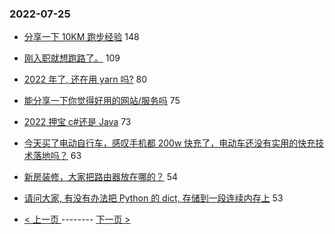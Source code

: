 ### 2022-07-25 
- [分享一下 10KM 跑步经验](https://www.v2ex.com/t/868472) 148
- [刚入职就想跑路了。](https://www.v2ex.com/t/868453) 109
- [2022 年了, 还在用 yarn 吗?](https://www.v2ex.com/t/868418) 80
- [能分享一下你觉得好用的网站/服务吗](https://www.v2ex.com/t/868405) 75
- [2022 押宝 c#还是 Java](https://www.v2ex.com/t/868434) 73
- [今天买了电动自行车，感叹手机都 200w 快充了，电动车还没有实用的快充技术落地吗？](https://www.v2ex.com/t/868423) 63
- [新房装修，大家把路由器放在哪的？](https://www.v2ex.com/t/868452) 54
- [请问大家, 有没有办法把 Python 的 dict, 存储到一段连续内存上](https://www.v2ex.com/t/868557) 53 

- [ < 上一页 ](https://github.com/able8/v2ex-hot-record/blob/master/2022-07-24.md) -------- [ 下一页 > ](https://github.com/able8/v2ex-hot-record/blob/master/2022-07-26.md)
